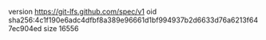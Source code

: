 version https://git-lfs.github.com/spec/v1
oid sha256:4c1f190e6adc4dfbf8a389e96661d1bf994937b2d6633d76a6213f647ec904ed
size 16556
